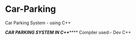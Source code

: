# Car-Parking
Car Parking System - using C++

*******************************************CAR PARKING SYSTEM IN C++***********************************************
Compiler used:- Dev C++
